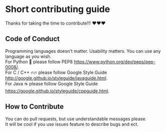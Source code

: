 # Short contributing guide
  Thanks for taking the time to contribute!!! :heart::heart::heart:
 
## Code of Conduct
  Programming languages doesn't matter. Usability matters.
  <bold> You can use any language as you wish. </bold> <br>
  For Python :snake: please follow PEP8 https://www.python.org/dev/peps/pep-0008/. <br>
  For C / C++ :fire::fire: please follow Google Style Guide http://google.github.io/styleguide/javaguide.html. <br>
  For Java :coffee: please follow Google Style Guide https://google.github.io/styleguide/cppguide.html. <br>

## How to Contribute
  You can do pull requests, but use understandable messages please. <br>
  It will be cool if you use issues feature to describe bugs and ect.
  
  
